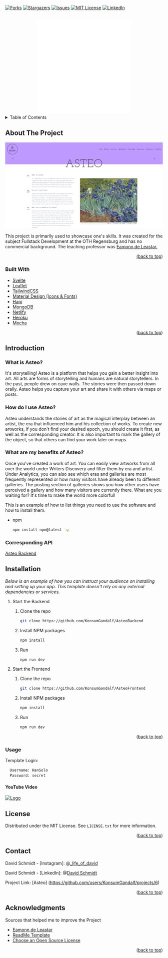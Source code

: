 <div id="top"></div>
<!--
*** Thanks for checking out the Best-README-Template. If you have a suggestion
*** that would make this better, please fork the repo and create a pull request
*** or simply open an issue with the tag "enhancement".
*** Don't forget to give the project a star!
*** Thanks again! Now go create something AMAZING! :D
-->



<!-- PROJECT SHIELDS -->
<!--
*** I'm using markdown "reference style" links for readability.
*** Reference links are enclosed in brackets [ ] instead of parentheses ( ).
*** See the bottom of this document for the declaration of the reference variables
*** for contributors-url, forks-url, etc. This is an optional, concise syntax you may use.
*** https://www.markdownguide.org/basic-syntax/#reference-style-links
-->
[![Forks][forks-shield]][forks-url]
[![Stargazers][stars-shield]][stars-url]
[![Issues][issues-shield]][issues-url]
[![MIT License][license-shield]][license-url]
[![LinkedIn][linkedin-shield]][linkedin-url]



<!-- PROJECT LOGO -->
<br />
<div align="center">
  <a href="https://asteo.netlify.app/">
    <img src="public\design\images\icons\AsteoLogoWhite.png" alt="Logo" width="300" height="300">
  </a>

</div>



<!-- TABLE OF CONTENTS -->
<details>
  <summary>Table of Contents</summary>
  <ol>
    <li>
      <a href="#about-the-project">About The Project</a>
      <ul>
        <li><a href="#built-with">Built With</a></li>
      </ul>
    </li>
    <li>
      <a href="#introduction">Introduction</a>
      <ul>
        <li><a href="#what-is-asteo">What is Asteo?</a></li>
        <li><a href="#how-do-i-use-asteo">How do I use Asteo?</a></li>
        <li><a href="#what-are-my-benefits-of-asteo">What are my benefits of Asteo?</a></li>
      </ul>
    </li>
    <li>
      <a href="#installation">Installation</a>
      <ul>
        <li><a href="#usage">Usage</a></li>
      </ul>
    </li>
    <li><a href="#license">License</a></li>
    <li><a href="#contact">Contact</a></li>
    <li><a href="#acknowledgments">Acknowledgments</a></li>
  </ol>
</details>



<!-- ABOUT THE PROJECT -->
## About The Project

<a href="https://asteo.netlify.app/">
    <img src="public\design\images\icons\Preview.png" alt="Logo">
</a>

This project is primarily used to showcase one's skills. It was created for the subject Fullstack Development at the OTH Regensburg and has no commercial background. 
The teaching professor was <a href="public\design\screenshot.png">Eamonn de Leastar.

<p align="right">(<a href="#top">back to top</a>)</p>



### Built With


* [Svelte](https://svelte.dev/)
* [Leaflet](https://leafletjs.com/)
* [TailwindCSS](https://tailwindcss.com/)
* [Material Design (Icons & Fonts)](https://developers.google.com/fonts/docs/material_icons)
* [Hapi](https://hapi.dev/)
* [MongoDB](https://www.mongodb.com/)
* [Netlify](https://www.netlify.com/)
* [Heroku](https://dashboard.heroku.com/)
* [Mocha](https://mochajs.org/)

<p align="right">(<a href="#top">back to top</a>)</p>



## Introduction

<!-- GETTING STARTED -->
### What is Asteo?

It's storytelling! Asteo is a platform that helps you gain a better insight into art. All arts are forms of storytelling and humans are natural storytellers. In the past, people drew on cave walls. The stories were then passed down orally. Asteo helps you capture your art and share it with others via maps or posts.

### How do I use Asteo?

Asteo understands the stories of art as the magical interplay between an artist, the era that influenced him and his collection of works. To create new artworks, if you don't find your desired epoch, you should create it first, as well as the corresponding creator. It is also important to mark the gallery of the object, so that others can find your work later on maps.

### What are my benefits of Asteo?

Once you've created a work of art. You can easily view artworks from all over the world under Writers Discovery and filter them by era and artist. Under Analytics, you can also see which eras and galleries are most frequently represented or how many visitors have already been to different galleries. The posting section of galleries shows you how other users have perceived a gallery and how many visitors are currently there. What are you waiting for? It's time to make the world more colorful!

This is an example of how to list things you need to use the software and how to install them.
* npm
  ```sh
  npm install npm@latest -g
  ```

### Corresponding API

<a href="https://github.com/KonsumGandalf/AsteoBackend">Asteo Backend</a>

## Installation

_Below is an example of how you can instruct your audience on installing and setting up your app. This template doesn't rely on any external dependencies or services._

1. Start the Backend

    1. Clone the repo
        ```sh
        git clone https://github.com/KonsumGandalf/AsteoBackend
        ```
    2. Install NPM packages
        ```sh
        npm install
        ```
    3. Run
        ```sh
        npm run dev
        ``` 
2. Start the Frontend

    1. Clone the repo
        ```sh
        git clone https://github.com/KonsumGandalf/AsteoFrontend
        ```
    2. Install NPM packages
        ```sh
        npm install
        ```
    3. Run
        ```sh
        npm run dev
        ```

<p align="right">(<a href="#top">back to top</a>)</p>


### Usage

Template Login:
  ```sh
    Username: HanSolo
    Password: secret
  ```
  
#### YouTube Video
<a href="https://www.youtube.com/playlist?list=PLQXLltJ_ijbIhzO_AFdyr_wtjpOm08xAq">
    <img src="https://i.ytimg.com/vi/VkbmjF1PwCM/hqdefault.jpg?sqp=-oaymwEXCNACELwBSFryq4qpAwkIARUAAIhCGAE=&rs=AOn4CLBlTDNYqE64v8gm0RV6p3gcN299UQ" alt="Logo">
</a>

<!-- LICENSE -->
## License

Distributed under the MIT License. See `LICENSE.txt` for more information.

<p align="right">(<a href="#top">back to top</a>)</p>



<!-- CONTACT -->
## Contact

David Schmidt - [Instagram]: @[_life_of_david](https://www.instagram.com/_life_of_david/)

David Schmidt - [LinkedIn]: @[David Schmidt](https://www.linkedin.com/in/david-schmidt-09b69b1b6)

Project Link: [Asteo] (https://github.com/users/KonsumGandalf/projects/6)

<p align="right">(<a href="#top">back to top</a>)</p>



<!-- ACKNOWLEDGMENTS -->
## Acknowledgments

Sources that helped me to improve the Project
  
* [Eamonn de Leastar](https://github.com/edeleastar)
* [ReadMe Template](https://github.com/othneildrew/Best-README-Template)
* [Choose an Open Source License](https://choosealicense.com)

<p align="right">(<a href="#top">back to top</a>)</p>



<!-- MARKDOWN LINKS & IMAGES -->
<!-- https://www.markdownguide.org/basic-syntax/#reference-style-links -->
[forks-shield]: https://img.shields.io/github/forks/KonsumGandalf/AsteoFrontend?style=for-the-badge
[forks-url]:https://github.com/KonsumGandalf/AsteoFrontend
[stars-shield]: https://img.shields.io/github/stars/KonsumGandalf/AsteoFrontend?style=for-the-badge
[stars-url]: https://github.com/KonsumGandalf/AsteoFrontend
[issues-shield]: https://img.shields.io/github/issues/KonsumGandalf/AsteoFrontend?style=for-the-badge
[issues-url]: https://github.com/KonsumGandalf/AsteoFrontend/issues
[license-shield]: https://img.shields.io/github/license/othneildrew/Best-README-Template.svg?style=for-the-badge
[license-url]: https://github.com/othneildrew/Best-README-Template/blob/master/LICENSE.txt
[linkedin-shield]: https://img.shields.io/badge/-LinkedIn-black.svg?style=for-the-badge&logo=linkedin&colorB=555
[linkedin-url]: https://www.linkedin.com/in/david-schmidt-09b69b1b6/
[product-screenshot]: public\design\images\icons\Preview.png
